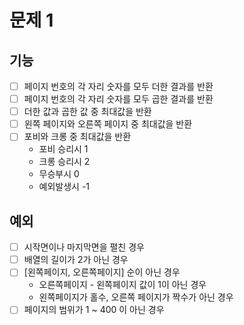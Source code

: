# 문제 1 

## 기능

* [ ] 페이지 번호의 각 자리 숫자를 모두 더한 결과를 반환
* [ ] 페이지 번호의 각 자리 숫자를 모두 곱한 결과를 반환
* [ ] 더한 값과 곱한 값 중 최대값을 반환
* [ ] 왼쪽 페이지와 오른쪽 페이지 중 최대값을 반환
* [ ] 포비와 크롱 중 최대값을 반환
  * 포비 승리시 1
  * 크롱 승리시 2
  * 무승부시 0
  * 예외발생시 -1

## 예외

* [ ] 시작면이나 마지막면을 펼친 경우
* [ ] 배열의 길이가 2가 아닌 경우
* [ ] [왼쪽페이지, 오른쪽페이지] 순이 아닌 경우
  * 오른쪽페이지 - 왼쪽페이지 값이 1이 아닌 경우
  * 왼쪽페이지가 홀수, 오른쪽 페이지가 짝수가 아닌 경우
* [ ] 페이지의 범위가 1 ~ 400 이 아닌 경우